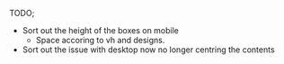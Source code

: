 TODO;
- Sort out the height of the boxes on mobile
    - Space accoring to vh and designs.
- Sort out the issue with desktop now no longer centring the contents
